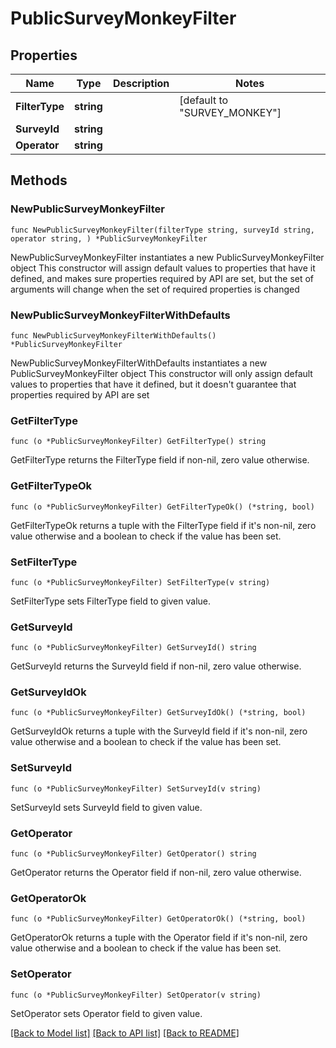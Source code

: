 # PublicSurveyMonkeyFilter

## Properties

Name | Type | Description | Notes
------------ | ------------- | ------------- | -------------
**FilterType** | **string** |  | [default to "SURVEY_MONKEY"]
**SurveyId** | **string** |  | 
**Operator** | **string** |  | 

## Methods

### NewPublicSurveyMonkeyFilter

`func NewPublicSurveyMonkeyFilter(filterType string, surveyId string, operator string, ) *PublicSurveyMonkeyFilter`

NewPublicSurveyMonkeyFilter instantiates a new PublicSurveyMonkeyFilter object
This constructor will assign default values to properties that have it defined,
and makes sure properties required by API are set, but the set of arguments
will change when the set of required properties is changed

### NewPublicSurveyMonkeyFilterWithDefaults

`func NewPublicSurveyMonkeyFilterWithDefaults() *PublicSurveyMonkeyFilter`

NewPublicSurveyMonkeyFilterWithDefaults instantiates a new PublicSurveyMonkeyFilter object
This constructor will only assign default values to properties that have it defined,
but it doesn't guarantee that properties required by API are set

### GetFilterType

`func (o *PublicSurveyMonkeyFilter) GetFilterType() string`

GetFilterType returns the FilterType field if non-nil, zero value otherwise.

### GetFilterTypeOk

`func (o *PublicSurveyMonkeyFilter) GetFilterTypeOk() (*string, bool)`

GetFilterTypeOk returns a tuple with the FilterType field if it's non-nil, zero value otherwise
and a boolean to check if the value has been set.

### SetFilterType

`func (o *PublicSurveyMonkeyFilter) SetFilterType(v string)`

SetFilterType sets FilterType field to given value.


### GetSurveyId

`func (o *PublicSurveyMonkeyFilter) GetSurveyId() string`

GetSurveyId returns the SurveyId field if non-nil, zero value otherwise.

### GetSurveyIdOk

`func (o *PublicSurveyMonkeyFilter) GetSurveyIdOk() (*string, bool)`

GetSurveyIdOk returns a tuple with the SurveyId field if it's non-nil, zero value otherwise
and a boolean to check if the value has been set.

### SetSurveyId

`func (o *PublicSurveyMonkeyFilter) SetSurveyId(v string)`

SetSurveyId sets SurveyId field to given value.


### GetOperator

`func (o *PublicSurveyMonkeyFilter) GetOperator() string`

GetOperator returns the Operator field if non-nil, zero value otherwise.

### GetOperatorOk

`func (o *PublicSurveyMonkeyFilter) GetOperatorOk() (*string, bool)`

GetOperatorOk returns a tuple with the Operator field if it's non-nil, zero value otherwise
and a boolean to check if the value has been set.

### SetOperator

`func (o *PublicSurveyMonkeyFilter) SetOperator(v string)`

SetOperator sets Operator field to given value.



[[Back to Model list]](../README.md#documentation-for-models) [[Back to API list]](../README.md#documentation-for-api-endpoints) [[Back to README]](../README.md)


